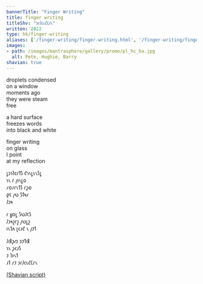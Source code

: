 ```yaml
---
bannerTitle: "Finger Writing" 
title: finger writing
titleShv: "𐑮𐑩𐑓𐑤𐑧𐑒𐑖𐑩𐑯"
written: 2022
type: hk/finger-writing
aliases: ['/finger-writing/finger-writing.html', '/finger-writing/finger-writing/']
images:
- path: /images/mantrasphere/gallery/promo/pl_hc_ba.jpg 
  alt: Pete, Hughie, Barry
shavian: true
---
```


<div class="latin">

droplets condensed   
on a window  
moments ago  
they were steam  
free

a hard surface  
freezes words  
into black and white

finger writing  
on glass  
I point  
at my reflection

</div>

<div class="shavian">

𐑛𐑮𐑪𐑐𐑤𐑩𐑑𐑕 𐑒𐑪𐑯𐑛𐑧𐑯𐑕𐑛  
𐑪𐑯 𐑩 𐑢𐑦𐑯𐑛𐑴  
𐑥𐑴𐑥𐑩𐑯𐑑𐑕 𐑩𐑜𐑴  
𐑞𐑱 𐑢𐑻 𐑕𐑑𐑰𐑥  
𐑓𐑮𐑰

𐑩 𐑣𐑸𐑛 𐑕𐑻𐑓𐑱𐑕  
𐑓𐑮𐑰𐑟𐑩𐑟 𐑢𐑻𐑛𐑟  
𐑦𐑯𐑑𐑵 𐑚𐑤𐑨𐑒 𐑯 𐑢𐑲𐑑

𐑓𐑦𐑙𐑜𐑼 𐑮𐑲𐑑𐑦𐑙  
𐑪𐑯 𐑜𐑤𐑨𐑕  
𐑲 𐑐𐑶𐑯𐑑  
𐑨𐑑 𐑥𐑲 𐑮𐑩𐑓𐑤𐑧𐑒𐑖𐑩𐑯

[(Shavian script)](/shavian/intro)

</div>
